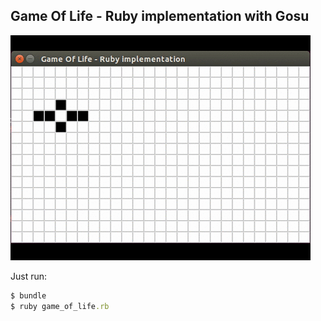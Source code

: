 Game Of Life - Ruby implementation with Gosu
---

![Sample](https://raw.githubusercontent.com/zvlex/game_of_life/master/images/sample.gif)

Just run:
```ruby
$ bundle
$ ruby game_of_life.rb
```
